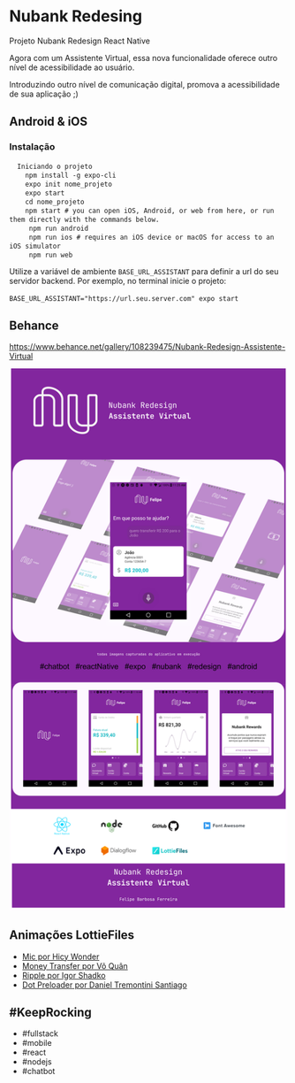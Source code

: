 # Nubank Redesing
Projeto Nubank Redesign React Native

Agora com um Assistente Virtual, essa nova funcionalidade oferece outro nível de acessibilidade ao usuário. 

Introduzindo outro nível de comunicação digital, promova a acessibilidade de sua aplicação ;)


## Android & iOS


### Instalação
```
  Iniciando o projeto
    npm install -g expo-cli
    expo init nome_projeto
    expo start
    cd nome_projeto
    npm start # you can open iOS, Android, or web from here, or run them directly with the commands below.
     npm run android
     npm run ios # requires an iOS device or macOS for access to an iOS simulator
     npm run web
```
Utilize a variável de ambiente `BASE_URL_ASSISTANT` para definir a url do seu servidor backend. Por exemplo, no terminal inicie o projeto:

`BASE_URL_ASSISTANT="https://url.seu.server.com" expo start`

## Behance
https://www.behance.net/gallery/108239475/Nubank-Redesign-Assistente-Virtual

![Nubank Redesign Assistente Virtual com React Native](.github/images/nubankRedesignAssistenteVirtualComReactNative.png)

## Animações LottieFiles
* [Mic por Hicy Wonder](https://lottiefiles.com/643-aispeech-mic)
* [Money Transfer por Võ Quân](https://lottiefiles.com/7825-money-transfer)
* [Ripple por Igor Shadko](https://lottiefiles.com/3108-ripple)
* [Dot Preloader por Daniel Tremontini Santiago](https://lottiefiles.com/593-dot-preloader)


## #KeepRocking
* #fullstack
* #mobile
* #react
* #nodejs
* #chatbot